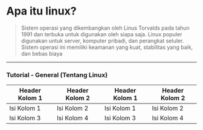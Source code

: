 # Apa itu linux?
>Sistem operasi yang dikembangkan oleh Linus Torvalds pada tahun 1991 dan terbuka untuk digunakan oleh siapa saja. Linux populer digunakan untuk server, komputer pribadi, dan perangkat seluler. Sistem operasi ini memiliki keamanan yang kuat, stabilitas yang baik, dan bebas biaya
-------
### Tutorial - General (Tentang Linux)
| Header Kolom 1 | Header Kolom 2 | Header Kolom 1 | Header Kolom 2 |
| -------------- | -------------- | -------------- | -------------- |
| Isi Kolom 1    | Isi Kolom 2    | Isi Kolom 1    | Isi Kolom 2    |
| Isi Kolom 3    | Isi Kolom 4    | Isi Kolom 3    | Isi Kolom 4    |
